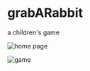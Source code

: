 # grabARabbit
a children's game


![home page](https://user-images.githubusercontent.com/122409145/211777875-b025dac3-8502-454f-aab8-40628700ac9e.jpg)


![game](https://user-images.githubusercontent.com/122409145/211777900-d518d450-ab27-48b2-861b-150a4343ac15.jpg)

